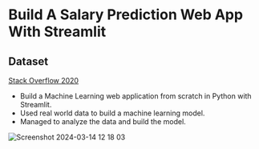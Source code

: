 # Build A Salary Prediction Web App With Streamlit

## Dataset
[Stack Overflow 2020](https://info.stackoverflowsolutions.com/rs/719-EMH-566/images/stack-overflow-developer-survey-2020.zip)
 - Build a Machine Learning web application from scratch in Python with Streamlit. 
 - Used real world data to build a machine learning model. 
 - Managed to analyze the data and build the model.
 

![Screenshot 2024-03-14 12 18 03](https://github.com/mahn-bonnie/Software-Dev-Salary-Predictor-App/assets/156321537/4b323d2a-8ed5-4e0c-817a-beaaab8286e7)

